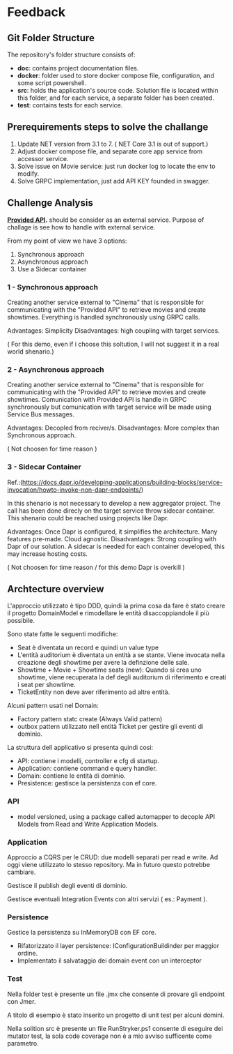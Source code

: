 # Feedback

## Git Folder Structure

The repository's folder structure consists of:

- **doc**: contains project documentation files.
- **docker**: folder used to store docker compose file, configuration, and some script powershell.
- **src**: holds the application's source code. Solution file is located within this folder, and for each service, a separate folder has been created.
- **test**: contains tests for each service.

## Prerequirements steps to solve the challange

1. Update NET version from 3.1 to 7. ( NET Core 3.1 is out of support.)
2. Adjust docker compose file, and separate core app service from accessor service.
3. Solve issue on Movie service: just run docker log to locate the env to modify.
4. Solve GRPC implementation, just add API KEY founded in swagger.

## Challenge Analysis 

**[Provided API](http://localhost:7172/swagger/index.html).** should be consider as an external service.
Purpose of challage is see how to handle with external service.

From my point of view we have 3 options:
1. Synchronous approach
2. Asynchronous approach
3. Use a Sidecar container


### 1 - Synchronous approach

Creating another service external to "Cinema" that is responsible for communicating with the "Provided API" to retrieve movies and create showtimes. Everything is handled synchronously using GRPC calls.

Advantages: Simplicity
Disadvantages: high coupling with target services.

( For this demo, even if i choose this soltution, I will not suggest it in a real world shenario.)

### 2 - Asynchronous approach

Creating another service external to "Cinema" that is responsible for communicating with the "Provided API" to retrieve movies and create showtimes. Comunication with Provided API is handle in GRPC synchronously but comunication with target service will be made using Service Bus messages.

Advantages: Decopled from reciver/s.
Disadvantages: More complex than Synchronous approach.

( Not choosen for time reason )


### 3 - Sidecar Container

Ref.:(https://docs.dapr.io/developing-applications/building-blocks/service-invocation/howto-invoke-non-dapr-endpoints/)

In this shenario is not necessary to develop a new aggregator project. The call has been done direcly on the target service throw sidecar container. This shenario could be reached using projects like Dapr.

Advantages: Once Dapr is configured, it simplifies the architecture. Many features pre-made. Cloud agnostic.
Disadvantages: Strong coupling with Dapr of our solution. A sidecar is needed for each container developed, this may increase hosting costs.

( Not choosen for time reason / for this demo Dapr is overkill )

## Archtecture overview

L'approccio utilizzato è tipo DDD, quindi la prima cosa da fare è stato creare il progetto DomainModel e rimodellare le entità disaccoppiandole il più possibile.

Sono state fatte le seguenti modifiche:

- Seat è diventata un record e quindi un value type
- L'entità auditorium è diventata un entità a se stante. Viene invocata nella creazione degli showtime per avere la definzione delle sale.
- Showtime + Movie + Showtime seats (new): Quando si crea uno showtime, viene recuperata la def degli auditorium di riferimento e creati i seat per showtime.
- TicketEntity non deve aver riferimento ad altre entità.

Alcuni pattern usati nel Domain:
- Factory pattern statc create (Always Valid pattern)
- outbox pattern utilizzato nell entità Ticket per gestire gli eventi di dominio.


La struttura dell applicativo si presenta quindi cosi:

- API: contiene i modelli, controller e cfg di startup.
- Application: contiene command e query handler.
- Domain: contiene le entità di dominio.
- Presistence: gestisce la persistenza con ef core.

### API
 - model versioned, using a package called automapper to decople API Models from Read and Write Application Models.

### Application

Approccio a CQRS per le CRUD: due modelli separati per read e write. Ad oggi viene utilizzato lo stesso repository. Ma in futuro questo potrebbe cambiare.

Gestisce il publish degli eventi di dominio.

Gestisce eventuali Integration Events con altri servizi ( es.: Payment ).

### Persistence

Gestice la persistenza su InMemoryDB con EF core.
- Rifatorizzato il layer persistence: IConfigurationBuildinder per maggior ordine.
- Implementato il salvataggio dei domain event con un interceptor


### Test

Nella folder test è presente un file .jmx che consente di provare gli endpoint con Jmer.

A titolo di esempio è stato inserito un progetto di unit test per alcuni domini.

Nella solition src è presente un file RunStryker.ps1 consente di eseguire dei mutator test, la sola code coverage non è a mio avviso sufficente come parametro.
